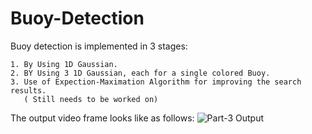 # Buoy-Detection

Buoy detection is implemented in 3 stages:

    1. By Using 1D Gaussian.
    2. BY Using 3 1D Gaussian, each for a single colored Buoy.
    3. Use of Expection-Maximation Algorithm for improving the search results. 
       ( Still needs to be worked on)

The output video frame looks like as follows:
![Part-3 Output]('/ColorSeg/Ouputs/Part3/Frames/out_193.jpg') 
